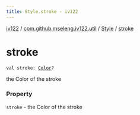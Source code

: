 ```yaml
---
title: Style.stroke - iv122
---
```


[iv122](../../index.md) / [com.github.mseleng.iv122.util](../index.md) / [Style](index.md) / [stroke](.)

# stroke

`val stroke: `[`Color`](http://docs.oracle.com/javase/6/docs/api/java/awt/Color.html)`?`

the Color of the stroke

### Property

`stroke` - the Color of the stroke